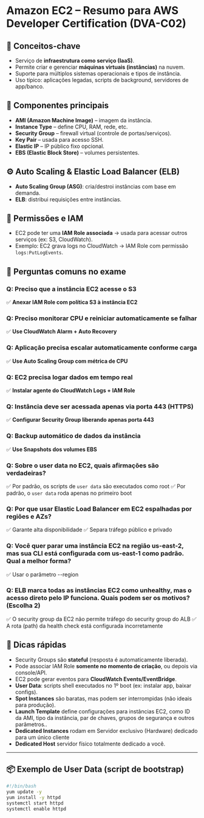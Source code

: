 # Amazon EC2 – Resumo para AWS Developer Certification (DVA-C02)

## 🧠 Conceitos-chave
- Serviço de **infraestrutura como serviço (IaaS)**.
- Permite criar e gerenciar **máquinas virtuais (instâncias)** na nuvem.
- Suporte para múltiplos sistemas operacionais e tipos de instância.
- Uso típico: aplicações legadas, scripts de background, servidores de app/banco.

## 🧱 Componentes principais
- **AMI (Amazon Machine Image)** – imagem da instância.
- **Instance Type** – define CPU, RAM, rede, etc.
- **Security Group** – firewall virtual (controle de portas/serviços).
- **Key Pair** – usada para acesso SSH.
- **Elastic IP** – IP público fixo opcional.
- **EBS (Elastic Block Store)** – volumes persistentes.

## ⚙️ Auto Scaling & Elastic Load Balancer (ELB)
- **Auto Scaling Group (ASG)**: cria/destroi instâncias com base em demanda.
- **ELB**: distribui requisições entre instâncias.

## 🔐 Permissões e IAM
- EC2 pode ter uma **IAM Role associada** → usada para acessar outros serviços (ex: S3, CloudWatch).
- Exemplo: EC2 grava logs no CloudWatch → IAM Role com permissão `logs:PutLogEvents`.

## 🧪 Perguntas comuns no exame

### Q: Preciso que a instância EC2 acesse o S3
✅ **Anexar IAM Role com política S3 à instância EC2**

### Q: Preciso monitorar CPU e reiniciar automaticamente se falhar
✅ **Use CloudWatch Alarm + Auto Recovery**

### Q: Aplicação precisa escalar automaticamente conforme carga
✅ **Use Auto Scaling Group com métrica de CPU**

### Q: EC2 precisa logar dados em tempo real
✅ **Instalar agente do CloudWatch Logs + IAM Role**

### Q: Instância deve ser acessada apenas via porta 443 (HTTPS)
✅ **Configurar Security Group liberando apenas porta 443**

### Q: Backup automático de dados da instância
✅ **Use Snapshots dos volumes EBS**

### Q: Sobre o user data no EC2, quais afirmações são verdadeiras?
✅ Por padrão, os scripts de `user data` são executados como root
✅ Por padrão, o `user data` roda apenas no primeiro boot

### Q: Por que usar Elastic Load Balancer em EC2 espalhadas por regiões e AZs?
✅ Garante alta disponibilidade
✅ Separa tráfego público e privado

### Q: Você quer parar uma instância EC2 na região us-east-2, mas sua CLI está configurada com us-east-1 como padrão. Qual a melhor forma?
✅ Usar o parâmetro --region

### Q: ELB marca todas as instâncias EC2 como unhealthy, mas o acesso direto pelo IP funciona. Quais podem ser os motivos? (Escolha 2)
✅ O security group da EC2 não permite tráfego do security group do ALB
✅ A rota (path) da health check está configurada incorretamente

## 📌 Dicas rápidas
- Security Groups são **stateful** (resposta é automaticamente liberada).
- Pode associar IAM Role **somente no momento de criação**, ou depois via console/API.
- EC2 pode gerar eventos para **CloudWatch Events/EventBridge**.
- **User Data**: scripts shell executados no 1º boot (ex: instalar app, baixar configs).
- **Spot Instances** são baratas, mas podem ser interrompidas (não ideais para produção).
- **Launch Template** define configurações para instâncias EC2, como ID da AMI, tipo da instância, par de chaves, grupos de segurança e outros parâmetros..
- **Dedicated Instances** rodam em Servidor exclusivo (Hardware) dedicado para um único cliente
- **Dedicated Host** servidor físico totalmente dedicado a você.

---

## 📦 Exemplo de User Data (script de bootstrap)
```bash
#!/bin/bash
yum update -y
yum install -y httpd
systemctl start httpd
systemctl enable httpd
